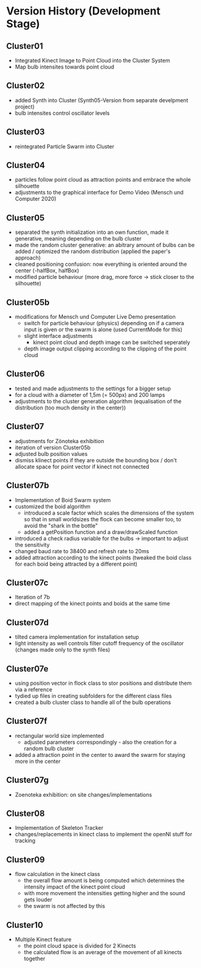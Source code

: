 # Version History (Development Stage)

## Cluster01
- Integrated Kinect Image to Point Cloud into the Cluster System
- Map bulb intensites towards point cloud

## Cluster02
- added Synth into Cluster (Synth05-Version from separate develpment project)
- bulb intensites control oscillator levels

## Cluster03
- reintegrated Particle Swarm into Cluster

## Cluster04
- particles follow point cloud as attraction points and embrace the whole silhouette
- adjustments to the graphical interface for Demo Video (Mensch und Computer 2020)

## Cluster05
- separated the synth initialization into an own function, made it generative, meaning depending on the bulb cluster
- made the random cluster generative: an abitrary amount of bulbs can be added / optimized the random distribution (applied the paper's approach)
- cleaned positioning confusion: now everything is oriented around the center (-halfBox, halfBox)
- modified particle behaviour (more drag, more force -> stick closer to the silhouette)

## Cluster05b
- modifications for Mensch und Computer Live Demo presentation
  - switch for particle behaviour (physics) depending on if a camera input is given or the swarm is alone (used CurrentMode for this)
  - slight interface adjustments 
    - kinect point cloud and depth image can be switched seperately
  - depth image output clipping according to the clipping of the point cloud

## Cluster06
- tested and made adjustments to the settings for a bigger setup
- for a cloud with a diameter of 1,5m (= 500px) and 200 lamps
- adjustments to the cluster generation algorithm (equalisation of the distribution (too much density in the center)) 

## Cluster07
- adjustments for Zönoteka exhibition
- iteration of version Cluster05b
- adjusted bulb position values
- dismiss klinect points if they are outside the bounding box / don't allocate space for point vector if kinect not connected

## Cluster07b
- Implementation of Boid Swarm system
- customized the boid algorithm
  - introduced a scale factor which scales the dimensions of the system  
    so that in small worldsizes the flock can become smaller too, to avoid the "shark in the bottle"
  - added a getPosition function and a draw/drawScaled function
- introduced a check radius variable for the bulbs -> important to adjust the sensitivity
- changed baud rate to 38400 and refresh rate to 20ms
- added attraction according to the kinect points (tweaked the boid class for each boid being attracted by a different point)

## Cluster07c
- Iteration of 7b
- direct mapping of the kinect points and boids at the same time

## Cluster07d
- tilted camera implementation for installation setup
- light intensity as well controls filter cutoff frequency of the oscillator (changes made only to the synth files)

## Cluster07e
- using position vector in flock class to stor positions and distribute them via a reference
- tydied up files in creating subfolders for the different class files
- created a bulb cluster class to handle all of the bulb operations

## Cluster07f
- rectangular world size implemented
  - adjusted parameters correspondingly - also the creation for a random bulb cluster
- added a attraction point in the center to award the swarm for staying more in the center

## Cluster07g
- Zoenoteka exhibition: on site changes/implementations

## Cluster08
- Implementation of Skeleton Tracker
- changes/replacements in kinect class to implement the openNI stuff for tracking

## Cluster09
- flow calculation in the kinect class
  - the overall flow amount is being computed which determines the intensity impact of the kinect point cloud
  - with more movement the intensities getting higher and the sound gets louder
  - the swarm is not affected by this

## Cluster10
- Multiple Kinect feature
  - the point cloud space is divided for 2 Kinects
  - the calculated flow is an average of the movement of all kinects together
